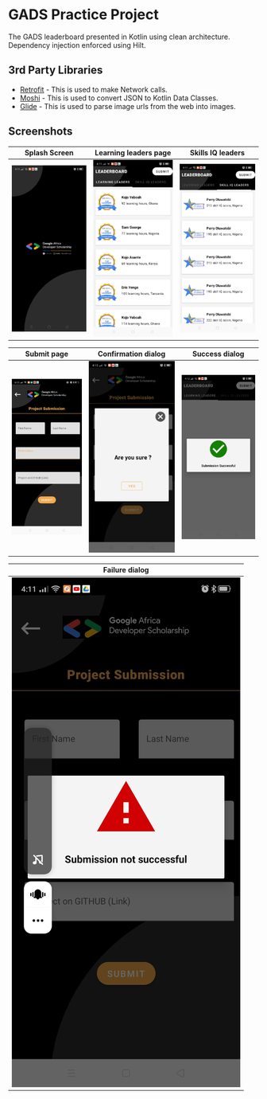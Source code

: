 
# GADS Practice Project
 The GADS leaderboard presented in Kotlin using clean architecture. 
Dependency injection enforced using Hilt.

## 3rd Party Libraries
- [Retrofit](https://square.github.io/retrofit) - This is used to make Network calls.
- [Moshi](https://github.com/square/moshi) - This is used to convert JSON to Kotlin Data Classes.
- [Glide](https://github.com/bumptech/glide) - This is used to parse image urls from the web into images.

## Screenshots
| Splash Screen                 | Learning leaders page                  | Skills IQ leaders                  |
|-------------------------------|----------------------------------------|------------------------------------|
| ![splash](images/splash.jpg)  |![learners](images/leading_learners.jpg)| ![skill](images/leading_skill.jpg) |

| Submit page                   | Confirmation dialog                    | Success dialog                     |
|-------------------------------|----------------------------------------|------------------------------------|
| ![submit](images/submit.jpg)  | ![confirm](images/confirm.jpg)         |![success](images/success.jpg)      |

| Failure dialog                |
|-------------------------------|
| ![failure](images/failure.jpg)|
